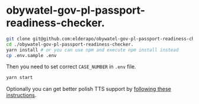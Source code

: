 # obywatel-gov-pl-passport-readiness-checker.

```bash
git clone git@github.com:elderapo/obywatel-gov-pl-passport-readiness-checker.git
cd ./obywatel-gov-pl-passport-readiness-checker.
yarn install # or you can use npm and execute npm install instead
cp .env.sample .env
```

Then you need to set correct `CASE_NUMBER` in `.env` file.

```bash
yarn start
```

Optionally you can get better polish TTS support by [following these instructions](https://forbot.pl/forum/topic/1220-inne-syntezator-mowy-w-twoim-robocie/).
